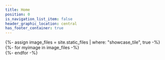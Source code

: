 ```yaml
---
title: Home
position: 0
is_navigation_list_item: false
header_graphic_location: central
has_footer_container: true
---
```


<div class="content_container-showcase_wrapper">
	{%- assign image_files = site.static_files | where: "showcase_tile", true -%}
	{%- for myimage in image_files -%}
		<div class="showcase_wrapper-showcase_tile" style="background-image: url({{- myimage.path -}})"></div>
	{%- endfor -%}
</div>
